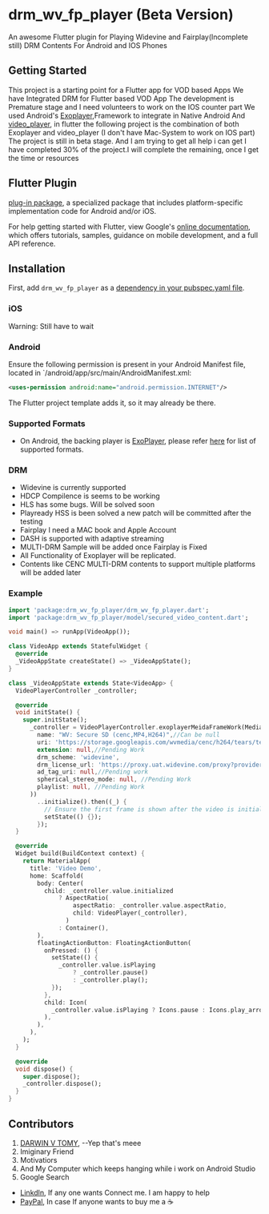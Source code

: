 
# drm_wv_fp_player (Beta Version)

An awesome  Flutter plugin for Playing Widevine and Fairplay(Incomplete still) DRM Contents For Android and IOS Phones

## Getting Started

This project is a starting point for a Flutter app for VOD based Apps
We have Integrated DRM for Flutter based VOD App 
The development is Premature stage and I need volunteers to work on the IOS counter part
We used Android's [Exoplayer](https://github.com/google/ExoPlayer),Framework to integrate in Native Android
And [video_player](https://github.com/flutter/plugins/tree/master/packages/video_player), in flutter
the following project is the combination of both Exoplayer and video_player (I don't have Mac-System to work on IOS part)
The project is still in beta stage. And I am trying to get all help i can get
I have completed 30% of the project.I will complete the remaining, once I get the time or resources

## Flutter Plugin
[plug-in package](https://flutter.io/developing-packages/),
a specialized package that includes platform-specific implementation code for
Android and/or iOS.


For help getting started with Flutter, view Google's 
[online documentation](https://flutter.io/docs), which offers tutorials, 
samples, guidance on mobile development, and a full API reference.




## Installation

First, add `drm_wv_fp_player` as a [dependency in your pubspec.yaml file](https://flutter.io/using-packages/).

### iOS

Warning: Still have to wait


### Android

Ensure the following permission is present in your Android Manifest file, located in `<project root>/android/app/src/main/AndroidManifest.xml:

```xml
<uses-permission android:name="android.permission.INTERNET"/>
```

The Flutter project template adds it, so it may already be there.


### Supported Formats

- On Android, the backing player is [ExoPlayer](https://google.github.io/ExoPlayer/),
  please refer [here](https://google.github.io/ExoPlayer/supported-formats.html) for list of supported formats.

### DRM

* Widevine is currently supported
* HDCP Compilence is seems to be working
* HLS has some bugs. Will be solved soon
* Playready HSS is been solved a new patch will be committed after the testing 
* Fairplay I need a MAC book and Apple Account 
* DASH is supported with adaptive streaming
* MULTI-DRM Sample will be added once Fairplay is Fixed
* All Functionality of Exoplayer will be replicated. 
* Contents like CENC MULTI-DRM contents to support multiple platforms will be added later


### Example

```dart
import 'package:drm_wv_fp_player/drm_wv_fp_player.dart';
import 'package:drm_wv_fp_player/model/secured_video_content.dart';

void main() => runApp(VideoApp());

class VideoApp extends StatefulWidget {
  @override
  _VideoAppState createState() => _VideoAppState();
}

class _VideoAppState extends State<VideoApp> {
  VideoPlayerController _controller;

  @override
  void initState() {
    super.initState();
      _controller = VideoPlayerController.exoplayerMeidaFrameWork(MediaContent(
        name: "WV: Secure SD (cenc,MP4,H264)",//Can be null
        uri: 'https://storage.googleapis.com/wvmedia/cenc/h264/tears/tears_sd.mpd',//Google Test Content
        extension: null,//Pending Work
        drm_scheme: 'widevine',
        drm_license_url: 'https://proxy.uat.widevine.com/proxy?provider=widevine_test', //Google Test License
        ad_tag_uri: null,//Pending work
        spherical_stereo_mode: null, //Pending Work
        playlist: null, //Pending Work
      ))
        ..initialize().then((_) {
          // Ensure the first frame is shown after the video is initialized, even before the play button has been pressed.
          setState(() {});
        });
  }

  @override
  Widget build(BuildContext context) {
    return MaterialApp(
      title: 'Video Demo',
      home: Scaffold(
        body: Center(
          child: _controller.value.initialized
              ? AspectRatio(
                  aspectRatio: _controller.value.aspectRatio,
                  child: VideoPlayer(_controller),
                )
              : Container(),
        ),
        floatingActionButton: FloatingActionButton(
          onPressed: () {
            setState(() {
              _controller.value.isPlaying
                  ? _controller.pause()
                  : _controller.play();
            });
          },
          child: Icon(
            _controller.value.isPlaying ? Icons.pause : Icons.play_arrow,
          ),
        ),
      ),
    );
  }

  @override
  void dispose() {
    super.dispose();
    _controller.dispose();
  }
}
```


## Contributors

1. [DARWIN V TOMY](https://github.com/darwinvtomy), --Yep that's meee
2. Imiginary Friend
3. Motivatiors
4. And My Computer which keeps hanging while i work on Android Studio
5. Google Search


* [LinkdIn](https://www.linkedin.com/in/darwin-v-tomy-15177711/), If any one wants Connect me. I am happy to help
* [PayPal](https://paypal.me/darwinvtomy?locale.x=en_GB), In case If anyone wants to buy me a :coffee:
